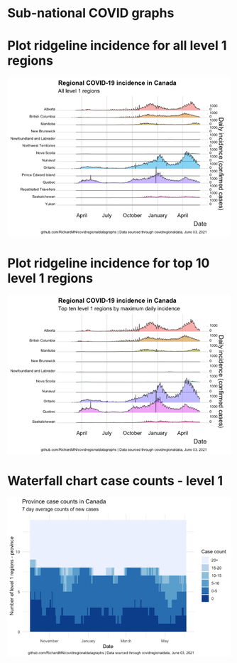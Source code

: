 Sub-national COVID graphs
================

# Plot ridgeline incidence for all level 1 regions

![](Report%20Canada_files/figure-gfm/ridgeline-all-level-1-graphs-1.png)<!-- -->

# Plot ridgeline incidence for top 10 level 1 regions

![](Report%20Canada_files/figure-gfm/ridgeline-top-ten-level-1-graphs-1.png)<!-- -->

# Waterfall chart case counts - level 1

![](Report%20Canada_files/figure-gfm/waterfall-case-count-level-1-1.png)<!-- -->
